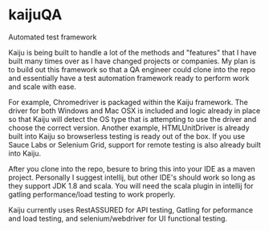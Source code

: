 # kaijuQA
Automated test framework

Kaiju is being built to handle a lot of the methods and "features" that I have built many times over as I have changed projects or companies. My plan is to build out this framework so that a QA engineer could clone into the repo and essentially have a test automation framework ready to perform work and scale with ease.

For example, Chromedriver is packaged within the Kaiju framework. The driver for both Windows and Mac OSX is included and logic already in place so that Kaiju will detect the OS type that is attempting to use the driver and choose the correct version. Another example, HTMLUnitDriver is already built into Kaiju so browserless testing is ready out of the box. If you use Sauce Labs or Selenium Grid, support for remote testing is also already built into Kaiju.

After you clone into the repo, besure to bring this into your IDE as a maven project. Personally I suggest intellij, but other IDE's should work so long as they support JDK 1.8 and scala. You will need the scala plugin in intellij for gatling performance/load testing to work properly.

Kaiju currently uses RestASSURED for API testing, Gatling for peformance and load testing, and selenium/webdriver for UI functional testing.
